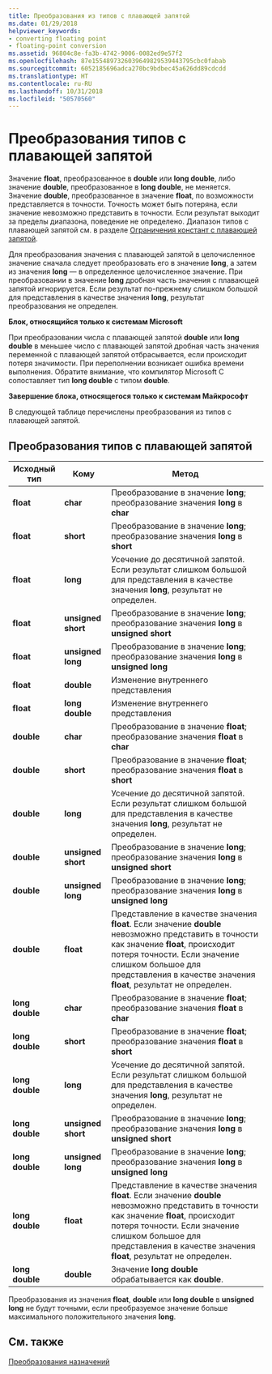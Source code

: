 ```yaml
---
title: Преобразования из типов с плавающей запятой
ms.date: 01/29/2018
helpviewer_keywords:
- converting floating point
- floating-point conversion
ms.assetid: 96804c8e-fa3b-4742-9006-0082ed9e57f2
ms.openlocfilehash: 87e1554897326039649829539443795cbc0fabab
ms.sourcegitcommit: 6052185696adca270bc9bdbec45a626dd89cdcdd
ms.translationtype: HT
ms.contentlocale: ru-RU
ms.lasthandoff: 10/31/2018
ms.locfileid: "50570560"
---
```

# <a name="conversions-from-floating-point-types"></a>Преобразования типов с плавающей запятой

Значение **float**, преобразованное в **double** или **long double**, либо значение **double**, преобразованное в **long double**, не меняется. Значение **double**, преобразованное в значение **float**, по возможности представляется в точности. Точность может быть потеряна, если значение невозможно представить в точности. Если результат выходит за пределы диапазона, поведение не определено. Диапазон типов с плавающей запятой см. в разделе [Ограничения констант с плавающей запятой](../c-language/limits-on-floating-point-constants.md).

Для преобразования значения с плавающей запятой в целочисленное значение сначала следует преобразовать его в значение **long**, а затем из значения **long** — в определенное целочисленное значение. При преобразовании в значение **long** дробная часть значения с плавающей запятой игнорируется. Если результат по-прежнему слишком большой для представления в качестве значения **long**, результат преобразования не определен.

**Блок, относящийся только к системам Microsoft**

При преобразовании числа с плавающей запятой **double** или **long double** в меньшее число с плавающей запятой дробная часть значения переменной с плавающей запятой отбрасывается, если происходит потеря значимости. При переполнении возникает ошибка времени выполнения. Обратите внимание, что компилятор Microsoft C сопоставляет тип **long double** с типом **double**.

**Завершение блока, относящегося только к системам Майкрософт**

В следующей таблице перечислены преобразования из типов с плавающей запятой.

## <a name="conversions-from-floating-point-types"></a>Преобразования типов с плавающей запятой

|Исходный тип|Кому|Метод|
|----------|--------|------------|
|**float**|**char**|Преобразование в значение **long**; преобразование значения **long** в **char**|
|**float**|**short**|Преобразование в значение **long**; преобразование значения **long** в **short**|
|**float**|**long**|Усечение до десятичной запятой. Если результат слишком большой для представления в качестве значения **long**, результат не определен.|
|**float**|**unsigned short**|Преобразование в значение **long**; преобразование значения **long** в **unsigned short**|
|**float**|**unsigned long**|Преобразование в значение **long**; преобразование значения **long** в **unsigned long**|
|**float**|**double**|Изменение внутреннего представления|
|**float**|**long double**|Изменение внутреннего представления|
|**double**|**char**|Преобразование в значение **float**; преобразование значения **float** в **char**|
|**double**|**short**|Преобразование в значение **float**; преобразование значения **float** в **short**|
|**double**|**long**|Усечение до десятичной запятой. Если результат слишком большой для представления в качестве значения **long**, результат не определен.|
|**double**|**unsigned short**|Преобразование в значение **long**; преобразование значения **long** в **unsigned short**|
|**double**|**unsigned long**|Преобразование в значение **long**; преобразование значения **long** в **unsigned long**|
|**double**|**float**|Представление в качестве значения **float**. Если значение **double** невозможно представить в точности как значение **float**, происходит потеря точности. Если значение слишком большое для представления в качестве значения **float**, результат не определен.|
|**long double**|**char**|Преобразование в значение **float**; преобразование значения **float** в **char**|
|**long double**|**short**|Преобразование в значение **float**; преобразование значения **float** в **short**|
|**long double**|**long**|Усечение до десятичной запятой. Если результат слишком большой для представления в качестве значения **long**, результат не определен.|
|**long double**|**unsigned short**|Преобразование в значение **long**; преобразование значения **long** в **unsigned short**|
|**long double**|**unsigned long**|Преобразование в значение **long**; преобразование значения **long** в **unsigned long**|
|**long double**|**float**|Представление в качестве значения **float**. Если значение **double** невозможно представить в точности как значение **float**, происходит потеря точности. Если значение слишком большое для представления в качестве значения **float**, результат не определен.|
|**long double**|**double**|Значение **long double** обрабатывается как **double**.|

Преобразования из значения **float**, **double** или **long double** в **unsigned long** не будут точными, если преобразуемое значение больше максимального положительного значения **long**.

## <a name="see-also"></a>См. также

[Преобразования назначений](../c-language/assignment-conversions.md)

